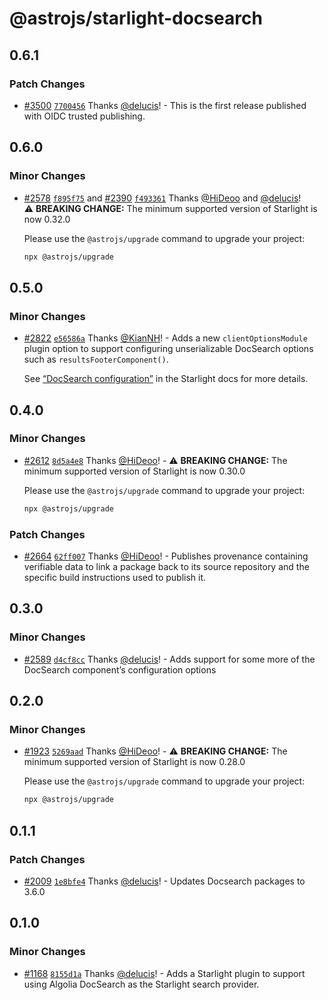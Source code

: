 # @astrojs/starlight-docsearch

## 0.6.1

### Patch Changes

- [#3500](https://github.com/withastro/starlight/pull/3500) [`7700456`](https://github.com/withastro/starlight/commit/770045663c8ca3cc44983dd0d444955eba441243) Thanks [@delucis](https://github.com/delucis)! - This is the first release published with OIDC trusted publishing.

## 0.6.0

### Minor Changes

- [#2578](https://github.com/withastro/starlight/pull/2578) [`f895f75`](https://github.com/withastro/starlight/commit/f895f75b17f36c826cc871ba1826e5ae1dff44ca) and [#2390](https://github.com/withastro/starlight/pull/2390) [`f493361`](https://github.com/withastro/starlight/commit/f493361d7b64a3279980e0f046c3a52196ab94e0) Thanks [@HiDeoo](https://github.com/HiDeoo) and [@delucis](https://github.com/delucis)!  
  ⚠️ **BREAKING CHANGE:** The minimum supported version of Starlight is now 0.32.0

  Please use the `@astrojs/upgrade` command to upgrade your project:

  ```sh
  npx @astrojs/upgrade
  ```

## 0.5.0

### Minor Changes

- [#2822](https://github.com/withastro/starlight/pull/2822) [`e56586a`](https://github.com/withastro/starlight/commit/e56586add37188b43f3f4c8c15883724fe8fdf87) Thanks [@KianNH](https://github.com/KianNH)! - Adds a new `clientOptionsModule` plugin option to support configuring unserializable DocSearch options such as `resultsFooterComponent()`.

  See [“DocSearch configuration”](https://starlight.astro.build/guides/site-search/#docsearch-configuration) in the Starlight docs for more details.

## 0.4.0

### Minor Changes

- [#2612](https://github.com/withastro/starlight/pull/2612) [`8d5a4e8`](https://github.com/withastro/starlight/commit/8d5a4e8000d9e3a4bb9ca8178767cf3d8bc48773) Thanks [@HiDeoo](https://github.com/HiDeoo)! - ⚠️ **BREAKING CHANGE:** The minimum supported version of Starlight is now 0.30.0

  Please use the `@astrojs/upgrade` command to upgrade your project:

  ```sh
  npx @astrojs/upgrade
  ```

### Patch Changes

- [#2664](https://github.com/withastro/starlight/pull/2664) [`62ff007`](https://github.com/withastro/starlight/commit/62ff0074d9a3f82e46f5c62db85c04d87ff5e931) Thanks [@HiDeoo](https://github.com/HiDeoo)! - Publishes provenance containing verifiable data to link a package back to its source repository and the specific build instructions used to publish it.

## 0.3.0

### Minor Changes

- [#2589](https://github.com/withastro/starlight/pull/2589) [`d4cf8cc`](https://github.com/withastro/starlight/commit/d4cf8cc5633dc87474f943657ec4846e821f7f5b) Thanks [@delucis](https://github.com/delucis)! - Adds support for some more of the DocSearch component’s configuration options

## 0.2.0

### Minor Changes

- [#1923](https://github.com/withastro/starlight/pull/1923) [`5269aad`](https://github.com/withastro/starlight/commit/5269aad928773ae08b35ba8e19c0f2832d0d2c89) Thanks [@HiDeoo](https://github.com/HiDeoo)! - ⚠️ **BREAKING CHANGE:** The minimum supported version of Starlight is now 0.28.0

  Please use the `@astrojs/upgrade` command to upgrade your project:

  ```sh
  npx @astrojs/upgrade
  ```

## 0.1.1

### Patch Changes

- [#2009](https://github.com/withastro/starlight/pull/2009) [`1e8bfe4`](https://github.com/withastro/starlight/commit/1e8bfe4b7bb8e958ce22e65c4719e7f281cd6e88) Thanks [@delucis](https://github.com/delucis)! - Updates Docsearch packages to 3.6.0

## 0.1.0

### Minor Changes

- [#1168](https://github.com/withastro/starlight/pull/1168) [`8155d1a`](https://github.com/withastro/starlight/commit/8155d1a27c5a783c0abdfb6ce1ec066c6926290d) Thanks [@delucis](https://github.com/delucis)! - Adds a Starlight plugin to support using Algolia DocSearch as the Starlight search provider.
